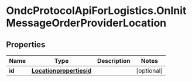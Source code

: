 # OndcProtocolApiForLogistics.OnInitMessageOrderProviderLocation

## Properties
Name | Type | Description | Notes
------------ | ------------- | ------------- | -------------
**id** | [**Locationpropertiesid**](Locationpropertiesid.md) |  | [optional] 
